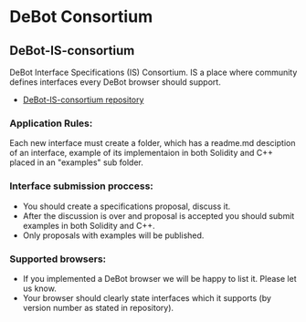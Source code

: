 # DeBot Consortium

## DeBot-IS-consortium

DeBot Interface Specifications (IS) Consortium. IS a place where community defines interfaces every DeBot browser should support.

* [DeBot-IS-consortium repository](https://github.com/tonlabs/DeBot-IS-consortium)

### Application Rules:

Each new interface must create a folder, which has a readme.md desciption of an interface, example of its implementaion in both Solidity and C++ placed in an "examples" sub folder.

### Interface submission proccess:

* You should create a specifications proposal, discuss it.
* After the discussion is over and proposal is accepted you should submit examples in both Solidity and C++.
* Only proposals with examples will be published.

### Supported browsers:

* If you implemented a DeBot browser we will be happy to list it. Please let us know.
* Your browser should clearly state interfaces which it supports (by version number as stated in repository).

